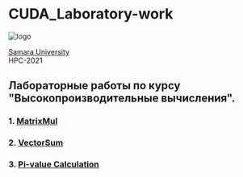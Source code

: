 # CUDA_Laboratory-work 
![logo](https://ssau.ru/pagefiles/of_docs/Firm%20blocks_left-gorizont_naimenovanie_Rus.png)

[Samara University](https://ssau.ru/) <br/>
HPC-2021
## Лабораторные работы по курсу "Высокопроизводительные вычисления".

### 1. [MatrixMul](https://github.com/Dark-MonkGI/Laboratory-work/tree/main/0.%20MatrixMul)
### 2. [VectorSum](https://github.com/Dark-MonkGI/Laboratory-work/tree/main/1.%20VectorSum)
### 3. [Pi-value Calculation](https://github.com/Dark-MonkGI/Laboratory-work/blob/5d689f370e6273f88216d28eead1341baba1feef/2.%20Pi-value%20Calculation/README.md)



 
